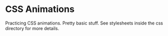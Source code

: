 # CSS Animations

Practicing CSS animations. Pretty basic stuff. See stylesheets inside the css directory for more details.